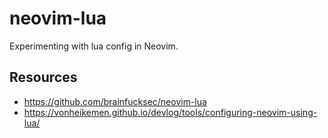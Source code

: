 # neovim-lua

Experimenting with lua config in Neovim.

## Resources

- https://github.com/brainfucksec/neovim-lua
- https://vonheikemen.github.io/devlog/tools/configuring-neovim-using-lua/
